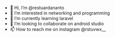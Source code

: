 - 👋 Hi, I’m @restuardananto
- 👀 I’m interested in networking and programming
- 🌱 I’m currently learning laravel
- 💞️ I’m looking to collaborate on android studio
- 📫 How to reach me on instagram @rstuvwx__

<!---
restuardananto/restuardananto is a ✨ special ✨ repository because its `README.md` (this file) appears on your GitHub profile.
You can click the Preview link to take a look at your changes.
--->
